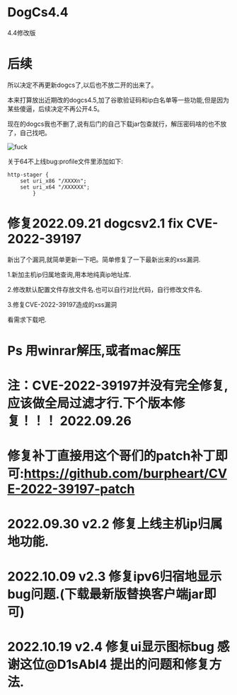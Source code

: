 # DogCs4.4
4.4修改版


# 后续

所以决定不再更新dogcs了,以后也不放二开的出来了。

本来打算放出近期改的dogcs4.5,加了谷歌验证码和ip白名单等一些功能,但是因为某些傻逼，后续决定不再公开4.5。

现在的dogcs我也不删了,说有后门的自己下载jar包查就行，解压密码啥的也不放了，自己找吧。

![fuck](https://github.com/TryHello/DogCs4.4/blob/main/fuck.png "fuck")

关于64不上线bug:profile文件里添加如下:
```
http-stager {
    set uri_x86 "/XXXXn";
    set uri_x64 "/XXXXXX";
        }
```
# 修复2022.09.21 dogcsv2.1  fix CVE-2022-39197

新出了个漏洞,就简单更新一下吧。简单修复了一下最新出来的xss漏洞.

1.新加主机ip归属地查询,用本地纯真ip地址库.

2.修改默认配置文件存放文件名.也可以自行对比代码，自行修改文件名.

3.修复CVE-2022-39197造成的xss漏洞

看需求下载吧.

# Ps 用winrar解压,或者mac解压

# 注：CVE-2022-39197并没有完全修复,应该做全局过滤才行.下个版本修复！！！ 2022.09.26
# 修复补丁直接用这个哥们的patch补丁即可:https://github.com/burpheart/CVE-2022-39197-patch

# 2022.09.30 v2.2 修复上线主机ip归属地功能.

# 2022.10.09 v2.3 修复ipv6归宿地显示bug问题.(下载最新版替换客户端jar即可)

# 2022.10.19 v2.4 修复ui显示图标bug 感谢这位@D1sAbl4 提出的问题和修复方法.

